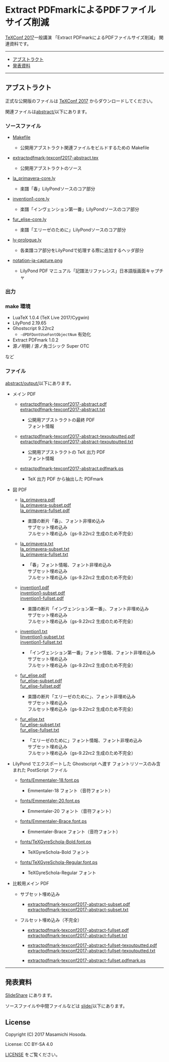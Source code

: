 <!-- -*- coding: utf-8 -*- -->
# Extract PDFmarkによるPDFファイルサイズ削減

[TeXConf 2017](https://texconf2017.tumblr.com/)一般講演
「Extract PDFmarkによるPDFファイルサイズ削減」
関連資料です。

---

* [アブストラクト](#アブストラクト)
* [発表資料](#発表資料)

---

## アブストラクト

正式な公開版のファイルは [TeXConf 2017](https://texconf2017.tumblr.com/)
からダウンロードしてください。

関連ファイルは[abstract/](./abstract/)以下にあります。

### ソースファイル

* [Makefile
](./abstract/Makefile)

    - 公開用アブストラクト関連ファイルをビルドするための Makefile

* [extractpdfmark-texconf2017-abstract.tex
](./abstract/extractpdfmark-texconf2017-abstract.tex)

    - 公開用アブストラクトのソース

* [la_primavera-core.ly
](./abstract/la_primavera-core.ly)

    - 楽譜「春」LilyPondソースのコア部分

* [invention1-core.ly
](./abstract/invention1-core.ly)

    - 楽譜「インヴェンション第一番」LilyPondソースのコア部分

* [fur_elise-core.ly
](./abstract/fur_elise-core.ly)

    - 楽譜「エリーゼのために」LilyPondソースのコア部分

* [ly-prologue.ly
](./abstract/ly-prologue.ly)

    - 各楽譜コア部分をLilyPondで処理する際に追加するヘッダ部分

* [notation-ja-capture.png
](./abstract/notation-ja-capture.png)

    - LilyPond PDF マニュアル「記譜法リファレンス」日本語版画面キャプチャ

### 出力

### make 環境

* LuaTeX 1.0.4 (TeX Live 2017/Cygwin)
* LilyPond 2.19.65
* Ghostscript 9.22rc2
    + `-dPDFDontUseFontObjectNum` 有効化
* Extract PDFmark 1.0.2
* 源ノ明朝 / 源ノ角ゴシック Super OTC

など

### ファイル

[abstract/output/](./abstract/output/)以下にあります。

* メイン PDF

    + [extractpdfmark-texconf2017-abstract.pdf
](./abstract/output/extractpdfmark-texconf2017-abstract.pdf)  
[extractpdfmark-texconf2017-abstract.txt
](./abstract/output/extractpdfmark-texconf2017-abstract.txt)

        - 公開用アブストラクトの最終 PDF  
        フォント情報

    + [extractpdfmark-texconf2017-abstract-texoutputted.pdf
](./abstract/output/extractpdfmark-texconf2017-abstract-texoutputted.pdf)  
[extractpdfmark-texconf2017-abstract-texoutputted.txt
](./abstract/output/extractpdfmark-texconf2017-abstract-texoutputted.txt)

        - 公開用アブストラクトの TeX 出力 PDF  
        フォント情報

    + [extractpdfmark-texconf2017-abstract.pdfmark.ps
](./abstract/output/extractpdfmark-texconf2017-abstract.pdfmark.ps)

        - TeX 出力 PDF から抽出した PDFmark

* 図 PDF

    + [la_primavera.pdf
](./abstract/output/la_primavera.pdf)  
[la_primavera-subset.pdf
](./abstract/output/la_primavera-subset.pdf)  
[la_primavera-fullset.pdf
](./abstract/output/la_primavera-fullset.pdf)

        - 楽譜の断片「春」、フォント非埋め込み  
        サブセット埋め込み  
        フルセット埋め込み（gs-9.22rc2 生成のため不完全）

    + [la_primavera.txt
](./abstract/output/la_primavera.txt)  
[la_primavera-subset.txt
](./abstract/output/la_primavera-subset.txt)  
[la_primavera-fullset.txt
](./abstract/output/la_primavera-fullset.txt)

        - 「春」フォント情報、フォント非埋め込み  
        サブセット埋め込み  
        フルセット埋め込み（gs-9.22rc2 生成のため不完全）

    + [invention1.pdf
](./abstract/output/invention1.pdf)  
[invention1-subset.pdf
](./abstract/output/invention1-subset.pdf)  
[invention1-fullset.pdf
](./abstract/output/invention1-fullset.pdf)

        - 楽譜の断片「インヴェンション第一番」、フォント非埋め込み  
	      サブセット埋め込み  
        フルセット埋め込み（gs-9.22rc2 生成のため不完全）

    + [invention1.txt
](./abstract/output/invention1.txt)  
[linvention1-subset.txt
](./abstract/output/invention1-subset.txt)  
[invention1-fullset.txt
](./abstract/output/invention1-fullset.txt)

        - 「インヴェンション第一番」フォント情報、フォント非埋め込み  
	      サブセット埋め込み  
        フルセット埋め込み（gs-9.22rc2 生成のため不完全）

    + [fur_elise.pdf
](./abstract/output/fur_elise.pdf)  
[fur_elise-subset.pdf
](./abstract/output/fur_elise-subset.pdf)  
[fur_elise-fullset.pdf
](./abstract/output/fur_elise-fullset.pdf)

        - 楽譜の断片「エリーゼのために」、フォント非埋め込み  
        サブセット埋め込み  
        フルセット埋め込み（gs-9.22rc2 生成のため不完全）

    + [fur_elise.txt
](./abstract/output/fur_elise.txt)  
[fur_elise-subset.txt
](./abstract/output/fur_elise-subset.txt)  
[fur_elise-fullset.txt
](./abstract/output/fur_elise-fullset.txt)

        - 「エリーゼのために」フォント情報、フォント非埋め込み  
        サブセット埋め込み  
        フルセット埋め込み（gs-9.22rc2 生成のため不完全）

* LilyPond でエクスポートした Ghostscript へ渡す
フォントリソースのみ含まれた PostScript ファイル

    + [fonts/Emmentaler-18.font.ps
](./abstract/output/fonts/Emmentaler-18.font.ps)

        - Emmentaler-18 フォント（音符フォント）

    + [fonts/Emmentaler-20.font.ps
](./abstract/output/fonts/Emmentaler-20.font.ps)

        - Emmentaler-20 フォント（音符フォント）

    + [fonts/Emmentaler-Brace.font.ps
](./abstract/output/fonts/Emmentaler-Brace.font.ps)

        - Emmentaler-Brace フォント（音符フォント）

    + [fonts/TeXGyreSchola-Bold.font.ps
](./abstract/output/fonts/TeXGyreSchola-Bold.font.ps)

        - TeXGyreSchola-Bold フォント

    + [fonts/TeXGyreSchola-Regular.font.ps
](./abstract/output/fonts/TeXGyreSchola-Regular.font.ps)

        - TeXGyreSchola-Regular フォント

* 比較用メイン PDF

    + サブセット埋め込み

        - [extractpdfmark-texconf2017-abstract-subset.pdf
](./abstract/output/extractpdfmark-texconf2017-abstract-subset.pdf)  
[extractpdfmark-texconf2017-abstract-subset.txt
](./abstract/output/extractpdfmark-texconf2017-abstract-subset.txt)

    + フルセット埋め込み（不完全）

        - [extractpdfmark-texconf2017-abstract-fullset.pdf
](./abstract/output/extractpdfmark-texconf2017-abstract-fullset.pdf)  
[extractpdfmark-texconf2017-abstract-fullset.txt
](./abstract/output/extractpdfmark-texconf2017-abstract-fullset.txt)

        - [extractpdfmark-texconf2017-abstract-fullset-texoutputted.pdf
](./abstract/output/extractpdfmark-texconf2017-abstract-fullset-texoutputted.pdf)  
[extractpdfmark-texconf2017-abstract-fullset-texoutputted.txt
](./abstract/output/extractpdfmark-texconf2017-abstract-fullset-texoutputted.txt)

        - [extractpdfmark-texconf2017-abstract-fullset.pdfmark.ps
](./abstract/output/extractpdfmark-texconf2017-abstract-fullset.pdfmark.ps)

---

## 発表資料

[SlideShare](https://www.slideshare.net/trueroad_jp/extract-pdfmarkpdf)
にあります。

ソースファイルや中間ファイルなどは
[slide/](./slide/)以下にあります。

## License

Copyright (C) 2017 Masamichi Hosoda.

License: CC BY-SA 4.0

[LICENSE](./LICENSE) をご覧ください。

